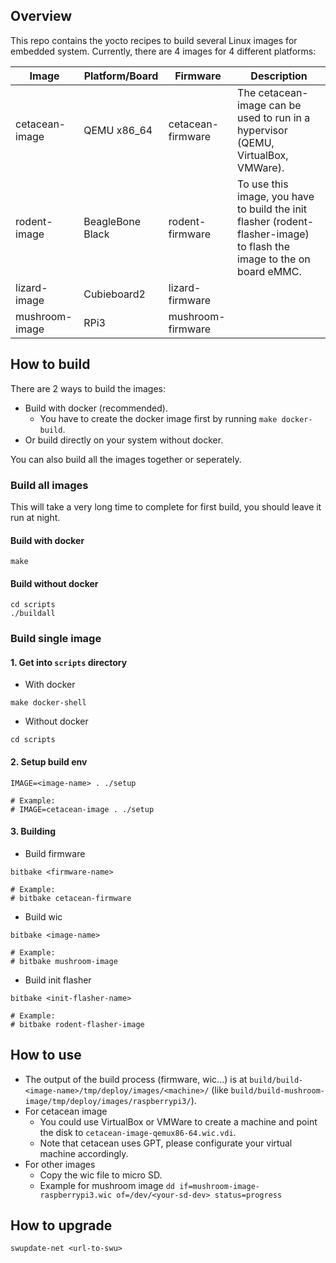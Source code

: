 ## Overview

This repo contains the yocto recipes to build several Linux images for embedded system. Currently, there are 4 images for 4 different platforms:

| Image          | Platform/Board   | Firmware          | Description                                                                                                           |
|----------------|------------------|-------------------|-----------------------------------------------------------------------------------------------------------------------|
| cetacean-image | QEMU x86_64      | cetacean-firmware | The cetacean-image can be used to run in a hypervisor (QEMU, VirtualBox, VMWare).                                     |
| rodent-image   | BeagleBone Black | rodent-firmware   | To use this image, you have to build the init flasher (rodent-flasher-image) to flash the image to the on board eMMC. |
| lizard-image   | Cubieboard2      | lizard-firmware   |                                                                                                                       |
| mushroom-image | RPi3             | mushroom-firmware |                                                                                                                       |

## How to build

There are 2 ways to build the images:

- Build with docker (recommended).
    - You have to create the docker image first by running `make docker-build`.
- Or build directly on your system without docker.

You can also build all the images together or seperately.

### Build all images

This will take a very long time to complete for first build, you should leave it run at night.

#### Build with docker

```shell
make
```

#### Build without docker

```shell
cd scripts
./buildall
```

### Build single image

#### 1. Get into `scripts` directory

- With docker

```shell
make docker-shell
```

- Without docker

```shell
cd scripts
```

#### 2. Setup build env

```shell
IMAGE=<image-name> . ./setup

# Example:
# IMAGE=cetacean-image . ./setup
```

#### 3. Building

- Build firmware

```shell
bitbake <firmware-name>

# Example:
# bitbake cetacean-firmware
```

- Build wic

```shell
bitbake <image-name>

# Example:
# bitbake mushroom-image
```

- Build init flasher

```shell
bitbake <init-flasher-name>

# Example:
# bitbake rodent-flasher-image
```

## How to use

- The output of the build process (firmware, wic...) is at `build/build-<image-name>/tmp/deploy/images/<machine>/` (like `build/build-mushroom-image/tmp/deploy/images/raspberrypi3/`).
- For cetacean image
    - You could use VirtualBox or VMWare to create a machine and point the disk to `cetacean-image-qemux86-64.wic.vdi`.
    - Note that cetacean uses GPT, please configurate your virtual machine accordingly.
- For other images
    - Copy the wic file to micro SD.
    - Example for mushroom image `dd if=mushroom-image-raspberrypi3.wic of=/dev/<your-sd-dev> status=progress`

## How to upgrade

```shell
swupdate-net <url-to-swu>
```
